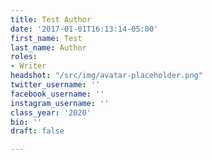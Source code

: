 ```yaml
---
title: Test Author
date: '2017-01-01T16:13:14-05:00'
first_name: Test
last_name: Author
roles:
- Writer
headshot: "/src/img/avatar-placeholder.png"
twitter_username: ''
facebook_username: ''
instagram_username: ''
class_year: '2020'
bio: ''
draft: false

---
```

